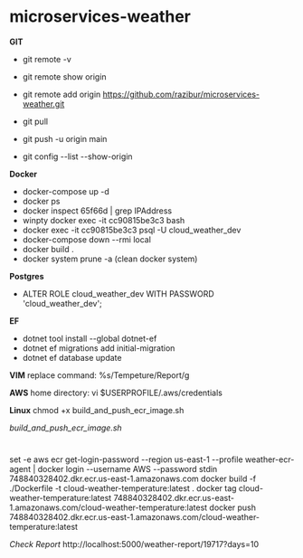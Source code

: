 # microservices-weather

**GIT**
 *  git remote -v
 *  git remote show origin
 *  git remote add origin https://github.com/razibur/microservices-weather.git
 *  git pull
 *  git push -u origin main
 
 * git config --list --show-origin
 
**Docker**
* docker-compose up -d
* docker ps
* docker inspect 65f66d | grep IPAddress
* winpty docker exec -it cc90815be3c3 bash
* docker exec -it cc90815be3c3 psql -U cloud_weather_dev
* docker-compose down --rmi local
* docker build .
* docker system prune -a (clean docker system)

**Postgres**
*  ALTER ROLE cloud_weather_dev WITH PASSWORD 'cloud_weather_dev';

**EF**
* dotnet tool install --global dotnet-ef
* dotnet ef migrations add initial-migration
* dotnet ef database update

**VIM**
replace command: %s/Tempeture/Report/g

**AWS**
home directory: vi $USERPROFILE/.aws/credentials

**Linux**
chmod +x build_and_push_ecr_image.sh

*build_and_push_ecr_image.sh*
#
set -e
aws ecr get-login-password --region us-east-1 --profile weather-ecr-agent | docker login --username AWS --password stdin 748840328402.dkr.ecr.us-east-1.amazonaws.com
docker build -f ./Dockerfile -t cloud-weather-temperature:latest .
docker tag cloud-weather-temperature:latest 748840328402.dkr.ecr.us-east-1.amazonaws.com/cloud-weather-temperature:latest
docker push 748840328402.dkr.ecr.us-east-1.amazonaws.com/cloud-weather-temperature:latest 

*Check Report*
http://localhost:5000/weather-report/19717?days=10
